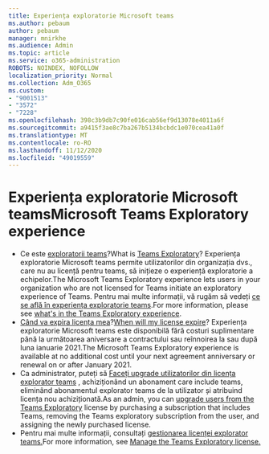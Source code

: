 ```yaml
---
title: Experiența exploratorie Microsoft teams
ms.author: pebaum
author: pebaum
manager: mnirkhe
ms.audience: Admin
ms.topic: article
ms.service: o365-administration
ROBOTS: NOINDEX, NOFOLLOW
localization_priority: Normal
ms.collection: Adm_O365
ms.custom:
- "9001513"
- "3572"
- "7228"
ms.openlocfilehash: 398c3b9db7c90fe016cab56ef9d13078e4011a6f
ms.sourcegitcommit: a9415f3ae8c7ba267b5134bcbdc1e070cea41a0f
ms.translationtype: MT
ms.contentlocale: ro-RO
ms.lasthandoff: 11/12/2020
ms.locfileid: "49019559"
---
```

# <a name="microsoft-teams-exploratory-experience"></a><span data-ttu-id="e1f8b-102">Experiența exploratorie Microsoft teams</span><span class="sxs-lookup"><span data-stu-id="e1f8b-102">Microsoft Teams Exploratory experience</span></span>

- <span data-ttu-id="e1f8b-103">Ce este [exploratorii teams](https://docs.microsoft.com/microsoftteams/teams-exploratory)?</span><span class="sxs-lookup"><span data-stu-id="e1f8b-103">What is [Teams Exploratory](https://docs.microsoft.com/microsoftteams/teams-exploratory)?</span></span> <span data-ttu-id="e1f8b-104">Experiența exploratorie Microsoft teams permite utilizatorilor din organizația dvs., care nu au licență pentru teams, să inițieze o experiență exploratorie a echipelor.</span><span class="sxs-lookup"><span data-stu-id="e1f8b-104">The Microsoft Teams Exploratory experience lets users in your organization who are not licensed for Teams initiate an exploratory experience of Teams.</span></span> <span data-ttu-id="e1f8b-105">Pentru mai multe informații, vă rugăm să vedeți [ce se află în experiența exploratorie teams](https://docs.microsoft.com/microsoftteams/teams-exploratory#whats-in-the-teams-exploratory-experience).</span><span class="sxs-lookup"><span data-stu-id="e1f8b-105">For more information, please see [what's in the Teams Exploratory experience](https://docs.microsoft.com/microsoftteams/teams-exploratory#whats-in-the-teams-exploratory-experience).</span></span>
- <span data-ttu-id="e1f8b-106">[Când va expira licența mea](https://docs.microsoft.com/microsoftteams/teams-exploratory#how-long-does-the-teams-exploratory-experience-last)?</span><span class="sxs-lookup"><span data-stu-id="e1f8b-106">[When will my license expire](https://docs.microsoft.com/microsoftteams/teams-exploratory#how-long-does-the-teams-exploratory-experience-last)?</span></span> <span data-ttu-id="e1f8b-107">Experiența exploratorie Microsoft teams este disponibilă fără costuri suplimentare până la următoarea aniversare a contractului sau reînnoirea la sau după luna ianuarie 2021.</span><span class="sxs-lookup"><span data-stu-id="e1f8b-107">The Microsoft Teams Exploratory experience is available at no additional cost until your next agreement anniversary or renewal on or after January 2021.</span></span>
- <span data-ttu-id="e1f8b-108">Ca administrator, puteți să [Faceți upgrade utilizatorilor din licența explorator teams](https://docs.microsoft.com/microsoftteams/teams-exploratory#upgrade-users-from-the-teams-exploratory-license) , achiziționând un abonament care include teams, eliminând abonamentul explorator teams de la utilizator și atribuind licența nou achiziționată.</span><span class="sxs-lookup"><span data-stu-id="e1f8b-108">As an admin, you can [upgrade users from the Teams Exploratory](https://docs.microsoft.com/microsoftteams/teams-exploratory#upgrade-users-from-the-teams-exploratory-license) license by purchasing a subscription that includes Teams, removing the Teams exploratory subscription from the user, and assigning the newly purchased license.</span></span>
- <span data-ttu-id="e1f8b-109">Pentru mai multe informații, consultați [gestionarea licenței explorator teams.](https://docs.microsoft.com/microsoftteams/teams-exploratory)</span><span class="sxs-lookup"><span data-stu-id="e1f8b-109">For more information, see [Manage the Teams Exploratory license.](https://docs.microsoft.com/microsoftteams/teams-exploratory)</span></span>